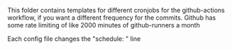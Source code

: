 This folder contains templates for different cronjobs for the github-actions workflow, if you want a different frequency for the commits. Github has some rate limiting of like 2000 minutes of github-runners a month 

Each config file changes the "schedule: " line
